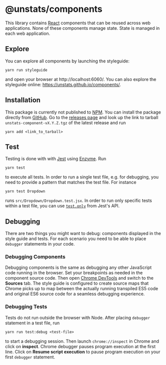 # @unstats/components

This library contains [React](https://facebook.github.io/react/) components that can be reused across web applications. None of these components manage state. State is managed in each web application.

## Explore

You can explore all components by launching the styleguide:

    yarn run styleguide

and open your browser at http://localhost:6060/. You can also explore the styleguide online: https://unstats.github.io/components/.

## Installation

This package is currently not published to [NPM](https://www.npmjs.com/). You can install the package directly from [GitHub](https://github.com/). Go to the [releases page](https://github.com/UNStats/components/releases) and look up the link to tarball `unstats-component-vX.Y.Z.tgz` of the latest release and run

    yarn add <link_to_tarball>

## Test

Testing is done with with [Jest](https://facebook.github.io/jest/) using [Enzyme](http://airbnb.io/enzyme/). Run

    yarn test

to execute all tests. In order to run a single test file, e.g. for debugging, you need to provide a pattern that matches the test file. For instance

    yarn test Dropdown

runs `src/Dropdown/Dropdown.test.jsx`. In order to run only specific tests within a test file, you can use
[`test.only`](https://facebook.github.io/jest/docs/api.html#testonlyname-fn) from Jest's API.

## Debugging

There are two things you might want to debug: components displayed in the style guide and tests. For each scenario you need to be able to place `debugger` statements in your code.

### Debugging Components

Debugging components is the same as debugging any other JavaScript code running in the browser. Set your breakpoints as needed in the component source code. Then open
[Chrome DevTools](https://developers.google.com/web/tools/chrome-devtools/) and switch to the **Sources** tab. The style guide is configured to create source maps that Chrome picks up to map between the actually running transpiled ES5 code and original ES6 source code for a seamless debugging experience.

### Debugging Tests

Tests do not run outside the browser with Node. After placing `debugger` statement in a test file, run

    yarn run test:debug <test-file>

to start a debugging session. Then launch `chrome://inspect` in Chrome and click on **inspect**. Chrome debugger pauses program execution at the first line. Click on **Resume script execution** to pause program execution on your first `debugger` statement.
